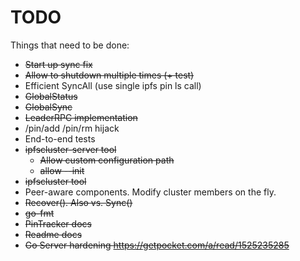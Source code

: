 # TODO

Things that need to be done:

* ~~Start up sync fix~~
* ~~Allow to shutdown multiple times (+ test)~~
* Efficient SyncAll (use single ipfs pin ls call)
* ~~GlobalStatus~~
* ~~GlobalSync~~
* ~~LeaderRPC implementation~~
* /pin/add /pin/rm hijack
* End-to-end tests
* ~~ipfscluster-server tool~~
  * ~~Allow custom configuration path~~
  * ~~allow --init~~
* ~~ipfscluster tool~~
* Peer-aware components. Modify cluster members on the fly.
* ~~Recover(). Also vs. Sync()~~
* ~~go-fmt~~
* ~~PinTracker docs~~
* ~~Readme docs~~
* ~~Go Server hardening https://getpocket.com/a/read/1525235285~~
